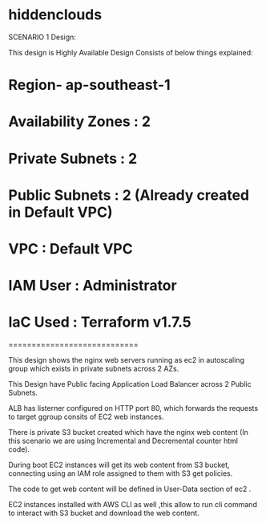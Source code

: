# hiddenclouds

SCENARIO 1 Design:

This design is Highly Available Design Consists of below things explained:

# Region- ap-southeast-1
# Availability Zones : 2
# Private Subnets : 2
# Public Subnets : 2 (Already created in Default VPC)
# VPC : Default VPC
# IAM User : Administrator
# IaC Used : Terraform v1.7.5

============================

This design shows the nginx web servers running as ec2 in autoscaling group which exists in private subnets across 2 AZs.

This Design have Public facing Application Load Balancer across 2 Public Subnets.

ALB has listerner configured on HTTP port 80, which forwards the requests to target ggroup consits of EC2 web instances.


There is private S3 bucket created which have the nginx web content (In this scenario we are using Incremental and Decremental counter html code).


During boot EC2 instances will get its web content from S3 bucket, connecting using an IAM role assigned to them with S3 get policies.


The code to get web content will be defined in User-Data section of ec2 .


EC2 instances installed with AWS CLI as well ,this allow to run cli command to interact with S3 bucket and download the web content.





